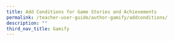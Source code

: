 ```yaml
---
title: Add Conditions for Game Stories and Achievements
permalink: /teacher-user-guide/author-gamify/addconditions/
description: ""
third_nav_title: Gamify
---
```

